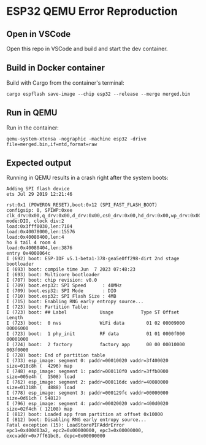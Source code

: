 # ESP32 QEMU Error Reproduction

## Open in VSCode

Open this repo in VSCode and build and start the dev container.

## Build in Docker container

Build with Cargo from the container's terminal:

```
cargo espflash save-image --chip esp32 --release --merge merged.bin
```

## Run in QEMU

Run in the container:

```
qemu-system-xtensa -nographic -machine esp32 -drive file=merged.bin,if=mtd,format=raw
```

## Expected output

Running in QEMU results in a crash right after the system boots:

```
Adding SPI flash device
ets Jul 29 2019 12:21:46

rst:0x1 (POWERON_RESET),boot:0x12 (SPI_FAST_FLASH_BOOT)
configsip: 0, SPIWP:0xee
clk_drv:0x00,q_drv:0x00,d_drv:0x00,cs0_drv:0x00,hd_drv:0x00,wp_drv:0x00
mode:DIO, clock div:2
load:0x3fff0030,len:7104
load:0x40078000,len:15576
load:0x40080400,len:4
ho 8 tail 4 room 4
load:0x40080404,len:3876
entry 0x4008064c
I (692) boot: ESP-IDF v5.1-beta1-378-gea5e0ff298-dirt 2nd stage bootloader
I (693) boot: compile time Jun  7 2023 07:48:23
I (693) boot: Multicore bootloader
I (707) boot: chip revision: v0.0
I (709) boot.esp32: SPI Speed      : 40MHz
I (709) boot.esp32: SPI Mode       : DIO
I (710) boot.esp32: SPI Flash Size : 4MB
I (715) boot: Enabling RNG early entropy source...
I (723) boot: Partition Table:
I (723) boot: ## Label            Usage          Type ST Offset   Length
I (723) boot:  0 nvs              WiFi data        01 02 00009000 00006000
I (723) boot:  1 phy_init         RF data          01 01 0000f000 00001000
I (724) boot:  2 factory          factory app      00 00 00010000 003f0000
I (728) boot: End of partition table
I (733) esp_image: segment 0: paddr=00010020 vaddr=3f400020 size=010c8h (  4296) map
I (748) esp_image: segment 1: paddr=000110f0 vaddr=3ffb0000 size=005e4h (  1508) load
I (762) esp_image: segment 2: paddr=000116dc vaddr=40080000 size=01318h (  4888) load
I (778) esp_image: segment 3: paddr=000129fc vaddr=00000000 size=0d61ch ( 54812)
I (796) esp_image: segment 4: paddr=00020020 vaddr=400d0020 size=02f4ch ( 12108) map
I (812) boot: Loaded app from partition at offset 0x10000
I (812) boot: Disabling RNG early entropy source...
Fatal exception (15): LoadStorePIFAddrError
epc1=0x400d03a2, epc2=0x00000000, epc3=0x00000000, excvaddr=0x7ff61bc8, depc=0x00000000
```